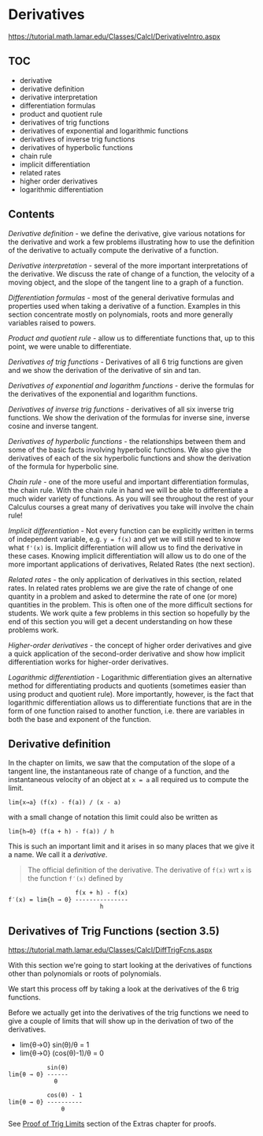 # Derivatives

https://tutorial.math.lamar.edu/Classes/CalcI/DerivativeIntro.aspx

## TOC

- derivative
- derivative definition
- derivative interpretation
- differentiation formulas
- product and quotient rule
- derivatives of trig functions
- derivatives of exponential and logarithmic functions
- derivatives of inverse trig functions
- derivatives of hyperbolic functions
- chain rule
- implicit differentiation
- related rates
- higher order derivatives
- logarithmic differentiation

## Contents

*Derivative definition* - we define the derivative, give various notations for the derivative and work a few problems illustrating how to use the definition of the derivative to actually compute the derivative of a function.

*Derivative interpretation* - several of the more important interpretations of the derivative. We discuss the rate of change of a function, the velocity of a moving object, and the slope of the tangent line to a graph of a function.

*Differentiation formulas* - most of the general derivative formulas and properties used when taking a derivative of a function. Examples in this section concentrate mostly on polynomials, roots and more generally variables raised to powers.

*Product and quotient rule* - allow us to differentiate functions that, up to this point, we were unable to differentiate.

*Derivatives of trig functions* - Derivatives of all 6 trig functions are given and we show the derivation of the derivative of sin and tan.

*Derivatives of exponential and logarithm functions* - derive the formulas for the derivatives of the exponential and logarithm functions.

*Derivatives of inverse trig functions* - derivatives of all six inverse trig functions. We show the derivation of the formulas for inverse sine, inverse cosine and inverse tangent.

*Derivatives of hyperbolic functions* - the relationships between them and some of the basic facts involving hyperbolic functions. We also give the derivatives of each of the six hyperbolic functions and show the derivation of the formula for hyperbolic sine.

*Chain rule* - one of the more useful and important differentiation formulas, the chain rule. With the chain rule in hand we will be able to differentiate a much wider variety of functions. As you will see throughout the rest of your Calculus courses a great many of derivatives you take will involve the chain rule!

*Implicit differentiation* - Not every function can be explicitly written in terms of independent variable, e.g. `y = f(x)` and yet we will still need to know what `f'(x)` is. Implicit differentiation will allow us to find the derivative in these cases. Knowing implicit differentiation will allow us to do one of the more important applications of derivatives, Related Rates (the next section).

*Related rates* - the only application of derivatives in this section, related rates. In related rates problems we are give the rate of change of one quantity in a problem and asked to determine the rate of one (or more) quantities in the problem. This is often one of the more difficult sections for students. We work quite a few problems in this section so hopefully by the end of this section you will get a decent understanding on how these problems work.

*Higher-order derivatives* - the concept of higher order derivatives and give a quick application of the second-order derivative and show how implicit differentiation works for higher-order derivatives.

*Logarithmic differentiation* - Logarithmic differentiation gives an alternative method for differentiating products and quotients (sometimes easier than using product and quotient rule). More importantly, however, is the fact that logarithmic differentiation allows us to differentiate functions that are in the form of one function raised to another function, i.e. there are variables in both the base and exponent of the function.

## Derivative definition

In the chapter on limits, we saw that the computation of the slope of a tangent line, the instantaneous rate of change of a function, and the instantaneous velocity of an object at `x = a` all required us to compute the limit.

    lim{x→a} (f(x) - f(a)) / (x - a)

with a small change of notation this limit could also be written as

    lim{h→0} (f(a + h) - f(a)) / h

This is such an important limit and it arises in so many places that we give it a name. We call it a *derivative*.

>The official definition of the derivative. 
The derivative of `f(x)` wrt `x` is the function `f′(x)` defined by

```
                   f(x + h) - f(x)
f′(x) = lim{h → 0} ---------------
                          h
```


## Derivatives of Trig Functions (section 3.5)

https://tutorial.math.lamar.edu/Classes/CalcI/DiffTrigFcns.aspx

With this section we're going to start looking at the derivatives of functions other than polynomials or roots of polynomials.

We start this process off by taking a look at the derivatives of the 6 trig functions.

Before we actually get into the derivatives of the trig functions we need to give a couple of limits that will show up in the derivation of two of the derivatives.
- lim{θ→0} sin(θ)/θ = 1
- lim{θ→0} (cos(θ)-1)/θ = 0

```
           sin(θ)
lim{θ → 0} ------
             θ

           cos(θ) - 1
lim{θ → 0} ----------
               θ
```

See [Proof of Trig Limits](https://tutorial.math.lamar.edu/Classes/CalcI/ProofTrigDeriv.aspx) section of the Extras chapter for proofs.
